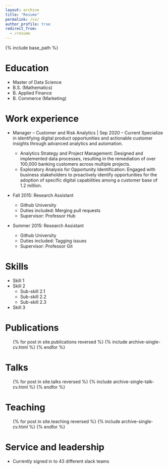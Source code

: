 ```yaml
---
layout: archive
title: "Resume"
permalink: /cv/
author_profile: true
redirect_from:
  - /resume
---
```


{% include base_path %}

Education
======
* Master of Data Science
* B.S. (Mathematics)
* B. Applied Finance
* B. Commerce (Marketing)

Work experience
======
* Manager – Customer and Risk Analytics | Sep 2020 – Current
  Specialize in identifying digital product opportunities and actionable customer insights through advanced analytics and automation.
  * Analytics Strategy and Project Management: Designed and implemented data processes, resulting in the remediation of over 100,000 banking customers across multiple projects.
  * Exploratory Analysis for Opportunity Identification: Engaged with business stakeholders to proactively identify opportunities for the adoption of specific digital capabilities among a customer base of 1.2 million.
    
* Fall 2015: Research Assistant
  * Github University
  * Duties included: Merging pull requests
  * Supervisor: Professor Hub

* Summer 2015: Research Assistant
  * Github University
  * Duties included: Tagging issues
  * Supervisor: Professor Git
  
Skills
======
* Skill 1
* Skill 2
  * Sub-skill 2.1
  * Sub-skill 2.2
  * Sub-skill 2.3
* Skill 3

Publications
======
  <ul>{% for post in site.publications reversed %}
    {% include archive-single-cv.html %}
  {% endfor %}</ul>
  
Talks
======
  <ul>{% for post in site.talks reversed %}
    {% include archive-single-talk-cv.html  %}
  {% endfor %}</ul>
  
Teaching
======
  <ul>{% for post in site.teaching reversed %}
    {% include archive-single-cv.html %}
  {% endfor %}</ul>
  
Service and leadership
======
* Currently signed in to 43 different slack teams

